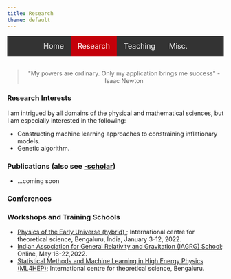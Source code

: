 ```yaml
---
title: Research
theme: default
---
```


<style>
    
/* Add a black background color to the top navigation */
.topnav {
  background-color: #333;
  overflow: hidden;
  display:flex;
  justify-content:center;
}

/* Style the links inside the navigation bar */
.topnav a {
  float: left;
  color: #f2f2f2;
  text-align: center;
  padding: 14px 16px;
  text-decoration: none;
  font-size: 17px;
}

/* Change the color of links on hover */
.topnav a:hover {
  background-color: #ddd;
  color: black;
}

/* Add a color to the active/current link */
.topnav a.active {
  background-color: #c4000a;
  color: white;
}
</style>
<div class="topnav">
<div>
  <a href="index.html">Home</a>
  <a class="active" href="res_pub_conf.html">Research</a>
  <a href="teaching.html">Teaching</a>
  <a href="misc.html">Misc.</a>
</div>
</div>
<br>

<link rel="stylesheet" href="https://cdnjs.cloudflare.com/ajax/libs/font-awesome/4.7.0/css/font-awesome.min.css">

> <div align="center"> <p> "My powers are ordinary. Only my application brings me success" - Isaac Newton </p> </div>

### Research Interests

I am intrigued by all domains of the physical and mathematical sciences, but I am especially interested in the following:

- Constructing machine learning approaches to constraining inflationary models.
- Genetic algorithm.
  
### Publications (also see [<i class="fa fa-google fa-1x"></i>-scholar])

- ...coming soon
  
### Conferences


### Workshops and Training Schools
- [Physics of the Early Universe (hybrid),](https://www.icts.res.in/program/peu2022); International centre for theoretical science, Bengaluru, India, January 3-12, 2022.
- [Indian Association for General Relativity and Gravitation (IAGRG) School](https://sites.google.com/iitgn.ac.in/iagrgschool2022);  Online, May 16-22,2022.
- [Statistical Methods and Machine Learning in High Energy Physics (ML4HEP)](https://www.icts.res.in/program/ML4HEP); International centre for theoretical science, Bengaluru.


[<i class="fa fa-google fa-1x"></i>-scholar]: https://scholar.google.com/citations?hl=en&view_op=list_works&alert_preview_top_rm=2&authuser=2&gmla=AJsN-F6rWGoE7sGF-2nr8CLDhXm_38Ftp_fx
